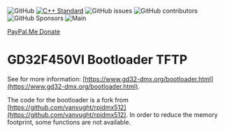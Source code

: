 ![GitHub](https://img.shields.io/github/license/vanvught/GD32F450VI-Bootloader-TFTP)
[![C++ Standard](https://img.shields.io/badge/C%2B%2B-20-blue.svg)](https://img.shields.io/badge/C%2B%2B-11%-blue.svg)
![GitHub issues](https://img.shields.io/github/issues-raw/vanvught/GD32F450VI-Bootloader-TFTP)
![GitHub contributors](https://img.shields.io/github/contributors/vanvught/GD32F450VI-Bootloader-TFTP)
![GitHub Sponsors](https://img.shields.io/github/sponsors/vanvught)
![Main](https://github.com/vanvught/GD32F450VI-Bootloader-TFTP/actions/workflows/c-cpp.yml/badge.svg?branch=main)

[PayPal.Me Donate](https://paypal.me/AvanVught?locale.x=nl_NL)

# GD32F450VI Bootloader TFTP

See for more information: [https://www.gd32-dmx.org/bootloader.html](https://www.gd32-dmx.org/bootloader.html).

The code for the bootloader is a fork from [https://github.com/vanvught/rpidmx512](https://github.com/vanvught/rpidmx512). In order to reduce the memory footprint, some functions are not available.